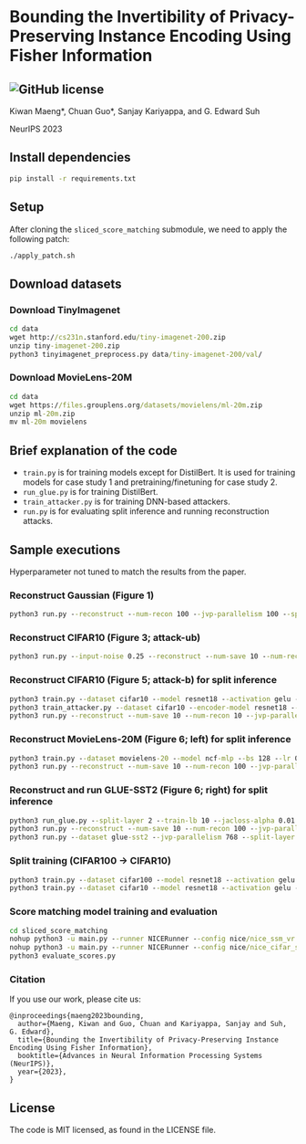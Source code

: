 # Bounding the Invertibility of Privacy-Preserving Instance Encoding Using Fisher Information
![GitHub license](https://img.shields.io/badge/license-MIT-blue.svg)
--------------------------------------------------------------------------------
Kiwan Maeng\*, Chuan Guo\*, Sanjay Kariyappa, and G. Edward Suh

NeurIPS 2023

## Install dependencies
```bat
pip install -r requirements.txt
```

## Setup
After cloning the `sliced_score_matching` submodule, we need to apply the following patch:
```bat
./apply_patch.sh
```

## Download datasets

### Download TinyImagenet
```bat
cd data
wget http://cs231n.stanford.edu/tiny-imagenet-200.zip
unzip tiny-imagenet-200.zip
python3 tinyimagenet_preprocess.py data/tiny-imagenet-200/val/
```

### Download MovieLens-20M
```bat
cd data
wget https://files.grouplens.org/datasets/movielens/ml-20m.zip
unzip ml-20m.zip 
mv ml-20m movielens
```

## Brief explanation of the code
* `train.py` is for training models except for DistilBert. It is used for training models for case study 1 and pretraining/finetuning for case study 2.
* `run_glue.py` is for training DistilBert.
* `train_attacker.py` is for training DNN-based attackers.
* `run.py` is for evaluating split inference and running reconstruction attacks. 

## Sample executions
Hyperparameter not tuned to match the results from the paper.

### Reconstruct Gaussian (Figure 1)
```bat
python3 run.py --reconstruct --num-recon 100 --jvp-parallelism 100 --split-layer 0 --reconstruct-method gaussian_map --target-lb 1e-1 --model mlp-10k-untrained --dataset synthetic_gaussian --reconstruct --recon-lr 1e-3 --gaussian-lmbda 1e-1 --gaussian-sigma 0.05
```

### Reconstruct CIFAR10 (Figure 3; attack-ub)
```bat
python3 run.py --input-noise 0.25 --reconstruct --num-save 10 --num-recon 10 --jvp-parallelism 100 --split-layer 0 --reconstruct-method tv --target-lb 10.0 --dataset cifar10 --model resnet18
```

### Reconstruct CIFAR10 (Figure 5; attack-b) for split inference
```bat
python3 train.py --dataset cifar10 --model resnet18 --activation gelu --bs 128 --lr 0.1 --weight-decay 5e-4 --standardize --nesterov --test-fil --pooling avg --seed 123 --split-layer 7 --bottleneck-dim 8 --train-lb 1.0 --jvp-parallelism 100 --jacloss-alpha 0.0 --save-model
python3 train_attacker.py --dataset cifar10 --encoder-model resnet18 --activation gelu --lr 1e-4 --target-lb 1. --bs 64 --standardize --pooling avg --seed 123 --split-layer 7 --jvp-parallelism 100 --encoder-file models/resnet18_cifar10_l7_b-1_standardize-True_train_lb_1.0_act_gelu_pool_avg_bs128_seed123.pt
python3 run.py --reconstruct --num-save 10 --num-recon 10 --jvp-parallelism 100 --split-layer 7 --reconstruct-method cnn --target-lb 1.0  --standardize --activation gelu --train-lb 1. --pooling avg --load-from-file
```

### Reconstruct MovieLens-20M (Figure 6; left) for split inference
```bat
python3 train.py --dataset movielens-20 --model ncf-mlp --bs 128 --lr 0.1 --eval-every 1 --epochs 1 --metrics "loss,auc" --test-fil --jvp-parallelism 100 --split-layer 0 --scheduler "none" --train-lb 1. --seed 123 --print-every 1410 --optimizer adagrad --save-model --jacloss-alpha 0.01
python3 run.py --reconstruct --num-save 10 --num-recon 100 --jvp-parallelism 100 --split-layer 0 --reconstruct-method tv --tv-lmbda 0 --model ncf-mlp --dataset movielens-20 --pooling max --train-lb 1. --target-lb 1.0 --train-seed 123 --train-bs 128 --load-from-file --recon-iter 50000 --recon-lr 1e-2 
```

### Reconstruct and run GLUE-SST2 (Figure 6; right) for split inference
```bat
python3 run_glue.py --split-layer 2 --train-lb 10 --jacloss-alpha 0.01
python3 run.py --reconstruct --num-save 10 --num-recon 100 --jvp-parallelism 100 --split-layer 2 --reconstruct-method tv --tv-lmbda 0 --model distilbert --dataset glue-sst2 --train-lb 10.0 --target-lb 10.0 --train-seed 123 --load-from-file --recon-lr 1e-2 --jacloss-alpha 0.01 --test-bs 1
python3 run.py --dataset glue-sst2 --jvp-parallelism 768 --split-layer 2 --target-lb 10. --model distilbert --train-lb 10. --test-bs 1 --train-seed 123 --load-from-file --jacloss-alpha 0.01
```

### Split training (CIFAR100 -> CIFAR10)
```bat
python3 train.py --dataset cifar100 --model resnet18 --activation gelu --bs 128 --lr 0.1 --weight-decay 5e-4 --standardize --nesterov --test-fil --pooling avg --seed 123 --split-layer 7 --bottleneck-dim 2 --jvp-parallelism 100 --save-model --jacloss-alpha 0.1
python3 train.py --dataset cifar10 --model resnet18 --activation gelu --lr 0.001 --epochs 20 --target-lb 10. --bs 128 --weight-decay 5e-4 --standardize --nesterov --test-fil --pooling avg --seed 123 --split-layer 7 --bottleneck-dim 2 --jvp-parallelism 100 --split-learning --encoder-file models/resnet18_cifar100_l7_b2_standardize-True_jacloss0.1_act_gelu_pool_avg_bs128_seed123.pt --validate
```

### Score matching model training and evaluation
```bat
cd sliced_score_matching
nohup python3 -u main.py --runner NICERunner --config nice/nice_ssm_vr.yml >> mnist.out 2>&1 & # [1] 11866
nohup python3 -u main.py --runner NICERunner --config nice/nice_cifar_ssm_vr.yml >> cifar10.out 2>&1 & # [1] 13393
python3 evaluate_scores.py
```

### Citation
If you use our work, please cite us:
```
@inproceedings{maeng2023bounding,
  author={Maeng, Kiwan and Guo, Chuan and Kariyappa, Sanjay and Suh, G. Edward},
  title={Bounding the Invertibility of Privacy-Preserving Instance Encoding Using Fisher Information},
  booktitle={Advances in Neural Information Processing Systems (NeurIPS)},
  year={2023},
}
```

## License
The code is MIT licensed, as found in the LICENSE file.

